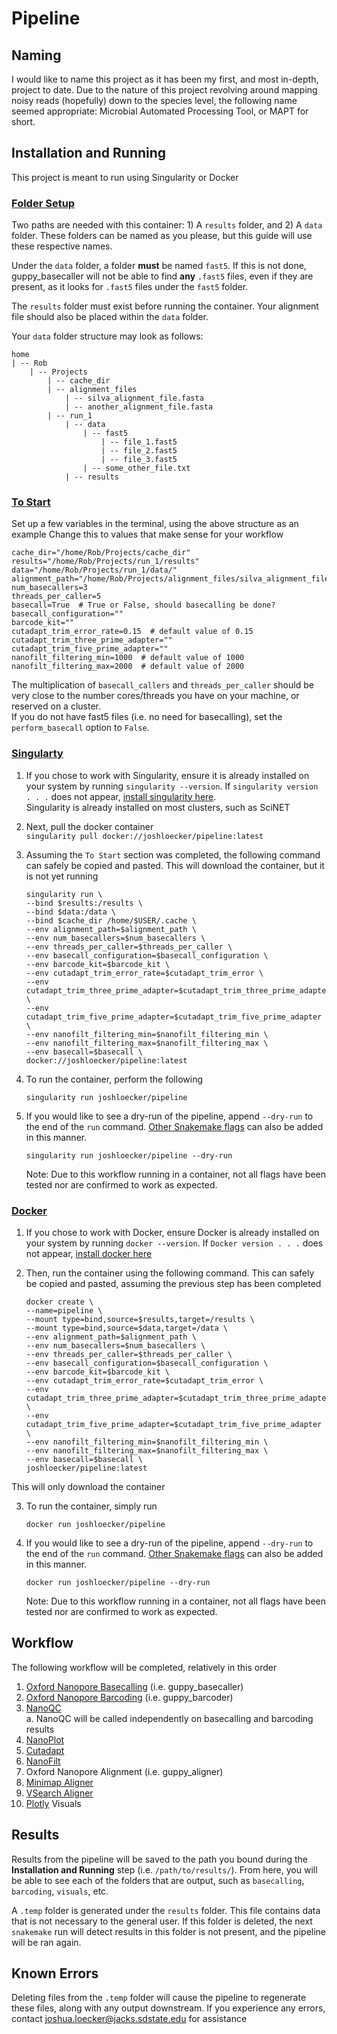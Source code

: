# Pipeline

## Naming
I would like to name this project as it has been my first, and most in-depth, 
project to date. Due to the nature of this project revolving around mapping 
noisy reads (hopefully) down to the species level, the following name seemed 
appropriate: Microbial Automated Processing Tool, or MAPT for short.

## Installation and Running
This project is meant to run using Singularity or Docker
### <ins>Folder Setup</ins>
Two paths are needed with this container: 1) A `results` folder, and 2) A 
`data` folder. These folders can be named as you please, but this guide 
will use these respective names.  

Under the `data` folder, a folder **must** 
be named `fast5`. If this is not done, guppy_basecaller will not be able to find
**any** `.fast5` files, even if they are present, as it looks for `.fast5`
files under the `fast5` folder.  

The `results` folder must exist before running the container. Your alignment file
should also be placed within the `data` folder.

Your `data` folder structure may look as follows:
```
home
| -- Rob
    | -- Projects
        | -- cache_dir
        | -- alignment_files
            | -- silva_alignment_file.fasta
            | -- another_alignment_file.fasta
        | -- run_1
            | -- data
                | -- fast5
                    | -- file_1.fast5
                    | -- file_2.fast5
                    | -- file_3.fast5
                | -- some_other_file.txt
            | -- results
```

### <ins>To Start</ins>
Set up a few variables in the terminal, using the above structure as an example 
Change this to values that make sense for your workflow

    cache_dir="/home/Rob/Projects/cache_dir"
    results="/home/Rob/Projects/run_1/results"
    data="/home/Rob/Projects/run_1/data/"
    alignment_path="/home/Rob/Projects/alignment_files/silva_alignment_file.fasta"
    num_basecallers=3
    threads_per_caller=5
    basecall=True  # True or False, should basecalling be done?
    basecall_configuration=""
    barcode_kit=""
    cutadapt_trim_error_rate=0.15  # default value of 0.15
    cutadapt_trim_three_prime_adapter=""
    cutadapt_trim_five_prime_adapter=""
    nanofilt_filtering_min=1000  # default value of 1000
    nanofilt_filtering_max=2000  # default value of 2000
    

   The multiplication of `basecall_callers` and `threads_per_caller` should be
   very close to the number cores/threads you have on your machine, or reserved
   on a cluster.  
   If you do not have fast5 files (i.e. no need for basecalling),
   set the `perform_basecall` option to `False`.
  
   
### <ins>Singularty</ins>
1. If you chose to work with Singularity, ensure it is already installed on your 
system by running `singularity --version`. If `singularity version . . .` does not appear,
[install singularity here](https://singularity.lbl.gov/install-linux).  
Singularity is already installed on most clusters, such as SciNET

2. Next, pull the docker container  
    `singularity pull docker://joshloecker/pipeline:latest`

4. Assuming the `To Start` section was completed, the following command
can safely be copied and pasted. This will download the container, but it is
not yet running
    ```
    singularity run \
    --bind $results:/results \
    --bind $data:/data \
    --bind $cache_dir /home/$USER/.cache \
    --env alignment_path=$alignment_path \
    --env num_basecallers=$num_basecallers \
    --env threads_per_caller=$threads_per_caller \
    --env basecall_configuration=$basecall_configuration \
    --env barcode_kit=$barcode_kit \
    --env cutadapt_trim_error_rate=$cutadapt_trim_error \
    --env cutadapt_trim_three_prime_adapter=$cutadapt_trim_three_prime_adapter \
    --env cutadapt_trim_five_prime_adapter=$cutadapt_trim_five_prime_adapter \
    --env nanofilt_filtering_min=$nanofilt_filtering_min \
    --env nanofilt_filtering_max=$nanofilt_filtering_max \
    --env basecall=$basecall \
    docker://joshloecker/pipeline:latest
	```

5. To run the container, perform the following
   ```
   singularity run joshloecker/pipeline
   ```
   
6. If you would like to see a dry-run of the pipeline, append `--dry-run`
to the end of the `run` command. [Other Snakemake flags](https://snakemake.readthedocs.io/en/stable/executing/cli.html)
can also be added in this manner.  
   ```
   singularity run joshloecker/pipeline --dry-run
   ```
    Note: Due to this workflow running in a container, not all flags have been tested
    nor are confirmed to work as expected.  
   
   
### <ins>Docker</ins>
1. If you chose to work with Docker, ensure Docker is already installed on your 
system by running `docker --version`. If `Docker version . . .` does not appear,
[install docker here](https://docs.docker.com/get-docker/)  

2. Then, run the container using the following command. This can safely be copied
and pasted, assuming the previous step has been completed
    ```
    docker create \
    --name=pipeline \
    --mount type=bind,source=$results,target=/results \
    --mount type=bind,source=$data,target=/data \
    --env alignment_path=$alignment_path \
    --env num_basecallers=$num_basecallers \
    --env threads_per_caller=$threads_per_caller \
    --env basecall_configuration=$basecall_configuration \
    --env barcode_kit=$barcode_kit \
    --env cutadapt_trim_error_rate=$cutadapt_trim_error \
    --env cutadapt_trim_three_prime_adapter=$cutadapt_trim_three_prime_adapter \
    --env cutadapt_trim_five_prime_adapter=$cutadapt_trim_five_prime_adapter \
    --env nanofilt_filtering_min=$nanofilt_filtering_min \
    --env nanofilt_filtering_max=$nanofilt_filtering_max \
    --env basecall=$basecall \
    joshloecker/pipeline:latest
    ```
This will only download the container

3. To run the container, simply run
   ```
   docker run joshloecker/pipeline 
   ```
  
4. If you would like to see a dry-run of the pipeline, append `--dry-run`
to the end of the `run` command. [Other Snakemake flags](https://snakemake.readthedocs.io/en/stable/executing/cli.html)
can also be added in this manner.  
   ```
   docker run joshloecker/pipeline --dry-run
   ```
    Note: Due to this workflow running in a container, not all flags have been tested
    nor are confirmed to work as expected. 

## Workflow
The following workflow will be completed, relatively in this order
1. [Oxford Nanopore Basecalling](https://community.nanoporetech.com/protocols/Guppy-protocol/v/gpb_2003_v1_revt_14dec2018) (i.e. guppy_basecaller)
2. [Oxford Nanopore Barcoding](https://community.nanoporetech.com/protocols/Guppy-protocol/v/gpb_2003_v1_revt_14dec2018) (i.e. guppy_barcoder)
3. [NanoQC](https://github.com/wdecoster/nanoQC)  
    a. NanoQC will be called independently on basecalling and barcoding results
4. [NanoPlot](https://www.google.com/url?sa=t&rct=j&q=&esrc=s&source=web&cd=&cad=rja&uact=8&ved=2ahUKEwiz89ql2cHsAhUjAp0JHUVoCFAQFjAAegQIARAC&url=https%3A%2F%2Fgithub.com%2Fwdecoster%2FNanoPlot&usg=AOvVaw00LEGNovoQzjS5KCUxwD0v)
5. [Cutadapt](https://cutadapt.readthedocs.io/en/stable/)
6. [NanoFilt](https://www.google.com/url?sa=t&rct=j&q=&esrc=s&source=web&cd=&cad=rja&uact=8&ved=2ahUKEwigp9S92cHsAhWSLc0KHYp8C-oQFjAAegQIBBAC&url=https%3A%2F%2Fgithub.com%2Fwdecoster%2Fnanofilt&usg=AOvVaw20npdGb-VRvmFH1SY6-P6C)
7. Oxford Nanopore Alignment (i.e. guppy_aligner)
8. [Minimap Aligner](https://www.google.com/url?sa=t&rct=j&q=&esrc=s&source=web&cd=&cad=rja&uact=8&ved=2ahUKEwjUtqXD2cHsAhVCGM0KHYsKAqcQFjAAegQIARAC&url=https%3A%2F%2Fgithub.com%2Flh3%2Fminimap2&usg=AOvVaw3UvK2vgr0fj_4GS68K8V26)
9. [VSearch Aligner](https://github.com/torognes/vsearch)
10. [Plotly](https://pypi.org/project/plotly/) Visuals

## Results
Results from the pipeline will be saved to the path you bound during the 
**Installation and Running** step (i.e. `/path/to/results/`). From here, you 
will be able to see each of the folders that are output, such as `basecalling`, 
`barcoding`, `visuals`, etc.

A `.temp` folder is generated under the `results` folder. This file contains
data that is not necessary to the general user. If this folder is deleted, the
next `snakemake` run will detect results in this folder is not present, and
the pipeline will be ran again.

## Known Errors
Deleting files from the `.temp` folder will cause the pipeline to regenerate 
these files, along with any output downstream.
If you experience any errors, contact [joshua.loecker@jacks.sdstate.edu](mailto:joshua.loecker@jacks.sdstate.edu) for assistance

<!--stackedit_data:
eyJoaXN0b3J5IjpbOTIyMDg4NzE1XX0=
-->
